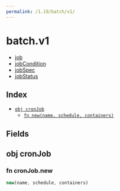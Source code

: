 ```yaml
---
permalink: /1.19/batch/v1/
---
```


# batch.v1



* [job](job.md)
* [jobCondition](jobCondition.md)
* [jobSpec](jobSpec.md)
* [jobStatus](jobStatus.md)

## Index

* [`obj cronJob`](#obj-cronjob)
  * [`fn new(name, schedule, containers)`](#fn-cronjobnew)

## Fields

## obj cronJob



### fn cronJob.new

```ts
new(name, schedule, containers)
```

